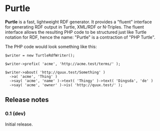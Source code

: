 # Purtle

**Purtle** is a fast, lightweight RDF generator. It provides a "fluent" interface for
generating RDF output in Turtle, XML/RDF or N-Triples. The fluent interface allows the
resulting PHP code to be structured just like Turtle notation for RDF, hence the name: "Purtle"
is a contraction of "PHP Turtle".

The PHP code would look something like this:

    $writer = new TurtleRdfWriter();

    $writer->prefix( 'acme', 'http://acme.test/terms/' );

    $writer->about( 'http://quux.test/Something' )
      ->a( 'acme', 'Thing' )
      ->say( 'acme', 'name' )->text( 'Thingy' )->text( 'Dingsda', 'de' )
      ->say( 'acme', 'owner' )->is( 'http://quux.test/' );


## Release notes

### 0.1 (dev)

Initial release.
